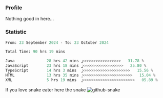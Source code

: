 ### Profile 

Nothing good in here...

### Statistic
<!--START_SECTION:waka-->

```python
From: 23 September 2024 - To: 23 October 2024

Total Time: 90 hrs 19 mins

Java              28 hrs 42 mins  ̡͎͎͎͎͎͎͎>>>>>>>>>>>>>>>>>   31.78 %
JavaScript        23 hrs 18 mins  ͎͎͎͎͎͎͚>>>>>>>>>>>>>>>>>>   25.80 %
TypeScript        14 hrs 3 mins   ̡͎͎͎>>>>>>>>>>>>>>>>>>>>>   15.56 %
HTML              13 hrs 35 mins  ͎͎͎>>>>>>>>>>>>>>>>>>>>>>   15.04 %
XML               5 hrs 19 mins   ͎͚>>>>>>>>>>>>>>>>>>>>>>>   05.89 %
```

<!--END_SECTION:waka-->

If you love snake eater here the snake 
<picture>
  <source media="(prefers-color-scheme: dark)" srcset="https://github.com/pradana4648/pradana4648/blob/c0566a83ca6ea5f2e46bab00e717c4c82b4b5c4c/github-contribution-grid-snake-dark.svg" />
  <source media="(prefers-color-scheme: light)" srcset="https://github.com/pradana4648/pradana4648/blob/c0566a83ca6ea5f2e46bab00e717c4c82b4b5c4c/github-contribution-grid-snake.svg" />
  <img alt="github-snake" src="https://github.com/pradana4648/pradana4648/blob/c0566a83ca6ea5f2e46bab00e717c4c82b4b5c4c/github-contribution-grid-snake.svg" />
</picture>
